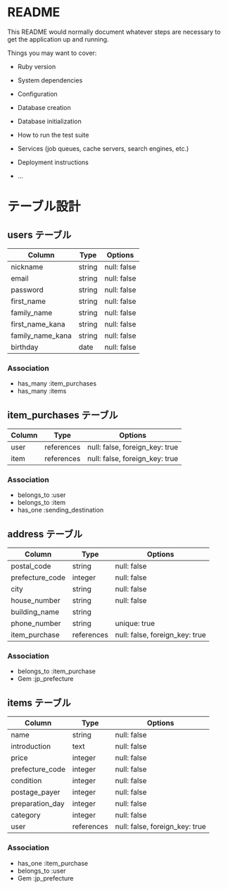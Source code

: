 # README

This README would normally document whatever steps are necessary to get the
application up and running.

Things you may want to cover:

* Ruby version

* System dependencies

* Configuration

* Database creation

* Database initialization

* How to run the test suite

* Services (job queues, cache servers, search engines, etc.)

* Deployment instructions

* ...


# テーブル設計


## users テーブル

| Column           | Type   | Options     |
| --------         | ------ | ----------- |
| nickname         | string | null: false |
| email            | string | null: false |
| password         | string | null: false |
| first_name       | string | null: false |
| family_name      | string | null: false |
| first_name_kana  | string | null: false |
| family_name_kana | string | null: false |
| birthday         | date   | null: false |

### Association
- has_many :item_purchases
- has_many :items


## item_purchases テーブル
| Column   | Type       | Options                        |
| -------- | ------     | -----------                    |
| user     | references | null: false, foreign_key: true |
| item     | references | null: false, foreign_key: true |

### Association
- belongs_to :user
- belongs_to :item
- has_one :sending_destination


## address テーブル

| Column          | Type       | Options      |
| --------        | ------     | -----------  |
| postal_code      | string     | null: false  |
| prefecture_code | integer    | null: false  |
| city            | string     | null: false  |
| house_number    | string     | null: false  |
| building_name   | string     |              |
| phone_number    | string     | unique: true |
| item_purchase   | references | null: false, foreign_key: true |

### Association
- belongs_to :item_purchase
- Gem :jp_prefecture


## items テーブル

| Column          | Type    | Options     |
| --------        | ------  | ----------- |
| name            | string  | null: false |
| introduction    | text    | null: false |
| price           | integer | null: false |
| prefecture_code | integer | null: false |
| condition       | integer | null: false |
| postage_payer   | integer | null: false |
| preparation_day | integer | null: false |
| category        | integer | null: false |
| user            | references | null: false, foreign_key: true |

### Association
- has_one :item_purchase
- belongs_to :user
- Gem :jp_prefecture